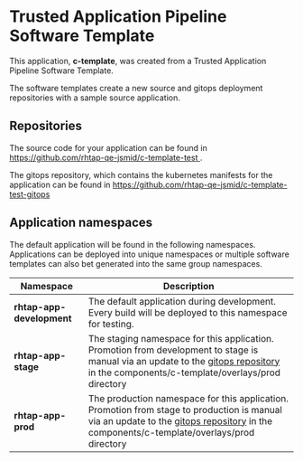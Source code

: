 # Trusted Application Pipeline Software Template

This application, **c-template**, was created from a Trusted Application Pipeline Software Template.

The software templates create a new source and gitops deployment repositories with a sample source application. 

## Repositories

The source code for your application can be found in [https://github.com/rhtap-qe-jsmid/c-template-test ](https://github.com/rhtap-qe-jsmid/c-template-test ).
 
The gitops repository, which contains the kubernetes manifests for the application can be found in 
[https://github.com/rhtap-qe-jsmid/c-template-test-gitops ](https://github.com/rhtap-qe-jsmid/c-template-test-gitops ) 

## Application namespaces 

The default application will be found in the following namespaces. Applications can be deployed into unique namespaces or multiple software templates can also bet generated into the same group namespaces.  

|  Namespace   |  Description   |  
| -------- | -------- |   
| **rhtap-app-development** | The default application during development. Every build will be deployed to this namespace for testing. | 
| **rhtap-app-stage** | The staging namespace for this application. Promotion from development to stage is manual via an update to the [gitops repository](https://github.com/rhtap-qe-jsmid/c-template-test-gitops ) in the components/c-template/overlays/prod directory |  
| **rhtap-app-prod** | The production namespace for this application. Promotion from stage to production is manual via an update to the [gitops repository](https://github.com/rhtap-qe-jsmid/c-template-test-gitops ) in the components/c-template/overlays/prod directory | 
